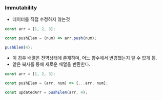 ### Immutability

- 데이터를 직접 수정하지 않는것

```js
const arr = [1, 2, 3];

const pushElem = (num) => arr.push(num);

pushElem(4);
```

- 이 경우 배열은 전역상태에 존재하며, 어느 함수에서 변경했는지 알 수 없게 됨.
- 얕은 복사를 통해 새로운 배열을 반환한다.

```js
const arr = [1, 2, 3];

const pushElem = (arr, num) => [...arr, num];

const updatedArr = pushElem(arr, 4);
```
